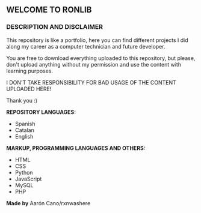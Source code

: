## WELCOME TO RONLIB
### DESCRIPTION AND DISCLAIMER
This repository is like a portfolio, here you can find different projects I did along my career as a computer technician and future developer.

You are free to download everything uploaded to this repository, but please, don't upload anything without my permission and use the content with learning purposes.

I DON'T TAKE RESPONSIBILITY FOR BAD USAGE OF THE CONTENT UPLOADED HERE!

Thank you :)

**REPOSITORY LANGUAGES:**
- Spanish
- Catalan
- English

**MARKUP, PROGRAMMING LANGUAGES AND OTHERS:**
- HTML
- CSS
- Python
- JavaScript
- MySQL
- PHP


**Made by** Aarón Cano/rxnwashere
